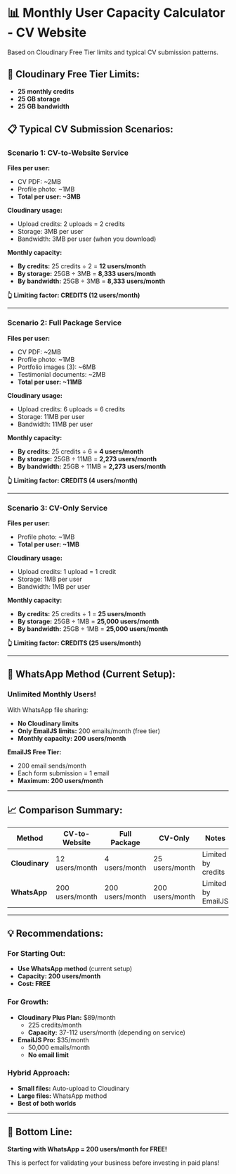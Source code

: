# 📊 Monthly User Capacity Calculator - CV Website

Based on Cloudinary Free Tier limits and typical CV submission patterns.

## 🎯 **Cloudinary Free Tier Limits:**
- **25 monthly credits**
- **25 GB storage**
- **25 GB bandwidth**

## 📋 **Typical CV Submission Scenarios:**

### **Scenario 1: CV-to-Website Service**
**Files per user:**
- CV PDF: ~2MB
- Profile photo: ~1MB
- **Total per user: ~3MB**

**Cloudinary usage:**
- Upload credits: 2 uploads = 2 credits
- Storage: 3MB per user
- Bandwidth: 3MB per user (when you download)

**Monthly capacity:**
- **By credits:** 25 credits ÷ 2 = **12 users/month**
- **By storage:** 25GB ÷ 3MB = **8,333 users/month**
- **By bandwidth:** 25GB ÷ 3MB = **8,333 users/month**

**👆 Limiting factor: CREDITS (12 users/month)**

---

### **Scenario 2: Full Package Service**
**Files per user:**
- CV PDF: ~2MB
- Profile photo: ~1MB
- Portfolio images (3): ~6MB
- Testimonial documents: ~2MB
- **Total per user: ~11MB**

**Cloudinary usage:**
- Upload credits: 6 uploads = 6 credits
- Storage: 11MB per user
- Bandwidth: 11MB per user

**Monthly capacity:**
- **By credits:** 25 credits ÷ 6 = **4 users/month**
- **By storage:** 25GB ÷ 11MB = **2,273 users/month**
- **By bandwidth:** 25GB ÷ 11MB = **2,273 users/month**

**👆 Limiting factor: CREDITS (4 users/month)**

---

### **Scenario 3: CV-Only Service**
**Files per user:**
- Profile photo: ~1MB
- **Total per user: ~1MB**

**Cloudinary usage:**
- Upload credits: 1 upload = 1 credit
- Storage: 1MB per user
- Bandwidth: 1MB per user

**Monthly capacity:**
- **By credits:** 25 credits ÷ 1 = **25 users/month**
- **By storage:** 25GB ÷ 1MB = **25,000 users/month**
- **By bandwidth:** 25GB ÷ 1MB = **25,000 users/month**

**👆 Limiting factor: CREDITS (25 users/month)**

---

## 🎯 **WhatsApp Method (Current Setup):**

### **Unlimited Monthly Users!**
With WhatsApp file sharing:
- **No Cloudinary limits**
- **Only EmailJS limits:** 200 emails/month (free tier)
- **Monthly capacity: 200 users/month**

**EmailJS Free Tier:**
- 200 email sends/month
- Each form submission = 1 email
- **Maximum: 200 users/month**

---

## 📈 **Comparison Summary:**

| Method | CV-to-Website | Full Package | CV-Only | Notes |
|--------|---------------|--------------|---------|-------|
| **Cloudinary** | 12 users/month | 4 users/month | 25 users/month | Limited by credits |
| **WhatsApp** | 200 users/month | 200 users/month | 200 users/month | Limited by EmailJS |

---

## 💡 **Recommendations:**

### **For Starting Out:**
- **Use WhatsApp method** (current setup)
- **Capacity: 200 users/month**
- **Cost: FREE**

### **For Growth:**
- **Cloudinary Plus Plan:** $89/month
  - 225 credits/month
  - **Capacity:** 37-112 users/month (depending on service)
- **EmailJS Pro:** $35/month
  - 50,000 emails/month
  - **No email limit**

### **Hybrid Approach:**
- **Small files:** Auto-upload to Cloudinary
- **Large files:** WhatsApp method
- **Best of both worlds**

---

## 🎯 **Bottom Line:**

**Starting with WhatsApp = 200 users/month for FREE!**

This is perfect for validating your business before investing in paid plans!

